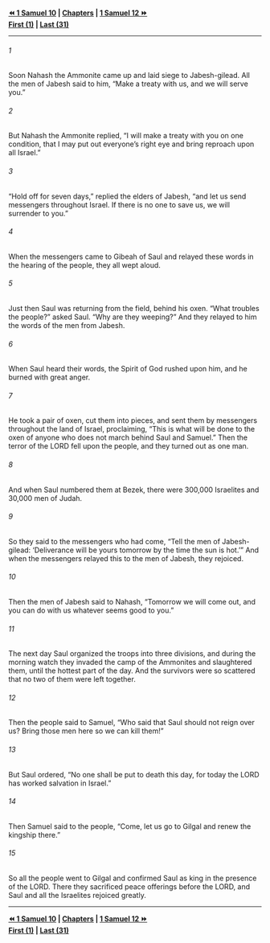   
**[⏪ 1 Samuel 10](./1%20Samuel%2010.md) | [Chapters](./_index.md) | [1 Samuel 12 ⏩](./1%20Samuel%2012.md)**  
**[First (1)](./1%20Samuel%201.md) | [Last (31)](./1%20Samuel%2031.md)**  
  
---  
  
###### 1  
Soon Nahash the Ammonite came up and laid siege to Jabesh-gilead. All the men of Jabesh said to him, “Make a treaty with us, and we will serve you.”  
  
###### 2  
But Nahash the Ammonite replied, “I will make a treaty with you on one condition, that I may put out everyone’s right eye and bring reproach upon all Israel.”  
  
###### 3  
“Hold off for seven days,” replied the elders of Jabesh, “and let us send messengers throughout Israel. If there is no one to save us, we will surrender to you.”  
  
###### 4  
When the messengers came to Gibeah of Saul and relayed these words in the hearing of the people, they all wept aloud.  
  
###### 5  
Just then Saul was returning from the field, behind his oxen. “What troubles the people?” asked Saul. “Why are they weeping?” And they relayed to him the words of the men from Jabesh.  
  
###### 6  
When Saul heard their words, the Spirit of God rushed upon him, and he burned with great anger.  
  
###### 7  
He took a pair of oxen, cut them into pieces, and sent them by messengers throughout the land of Israel, proclaiming, “This is what will be done to the oxen of anyone who does not march behind Saul and Samuel.” Then the terror of the LORD fell upon the people, and they turned out as one man.  
  
###### 8  
And when Saul numbered them at Bezek, there were 300,000 Israelites and 30,000 men of Judah.  
  
###### 9  
So they said to the messengers who had come, “Tell the men of Jabesh-gilead: ‘Deliverance will be yours tomorrow by the time the sun is hot.’” And when the messengers relayed this to the men of Jabesh, they rejoiced.  
  
###### 10  
Then the men of Jabesh said to Nahash, “Tomorrow we will come out, and you can do with us whatever seems good to you.”  
  
###### 11  
The next day Saul organized the troops into three divisions, and during the morning watch they invaded the camp of the Ammonites and slaughtered them, until the hottest part of the day. And the survivors were so scattered that no two of them were left together.  
  
###### 12  
Then the people said to Samuel, “Who said that Saul should not reign over us? Bring those men here so we can kill them!”  
  
###### 13  
But Saul ordered, “No one shall be put to death this day, for today the LORD has worked salvation in Israel.”  
  
###### 14  
Then Samuel said to the people, “Come, let us go to Gilgal and renew the kingship there.”  
  
###### 15  
So all the people went to Gilgal and confirmed Saul as king in the presence of the LORD. There they sacrificed peace offerings before the LORD, and Saul and all the Israelites rejoiced greatly.  
  
  
---  
  
**[⏪ 1 Samuel 10](./1%20Samuel%2010.md) | [Chapters](./_index.md) | [1 Samuel 12 ⏩](./1%20Samuel%2012.md)**  
**[First (1)](./1%20Samuel%201.md) | [Last (31)](./1%20Samuel%2031.md)**  
  
